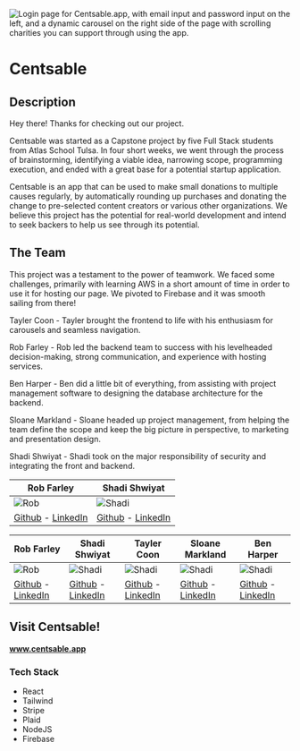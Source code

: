 ![Login page for Centsable.app, with email input and password input on the left, and a dynamic carousel on the right side of the page with scrolling charities you can support through using the app.](https://cdn.discordapp.com/attachments/1260994750912266301/1271242030575648788/image.png?ex=66b69fe6&is=66b54e66&hm=0f5ff685c765eec44c7f1bb177f289bf3cbd8926a706afdb566f9dbba2309d8c&)
# Centsable

## Description

Hey there! Thanks for checking out our project.

Centsable was started as a Capstone project by five Full Stack students from Atlas School Tulsa. In four short weeks, we went through the process of brainstorming, identifying a viable idea, narrowing scope, programming execution, and ended with a great base for a potential startup application. 

Centsable is an app that can be used to make small donations to multiple causes regularly, by automatically rounding up purchases and donating the change to pre-selected content creators or various other organizations. We believe this project has the potential for real-world development and intend to seek backers to help us see through its potential.

## The Team
This project was a testament to the power of teamwork. We faced some challenges, primarily with learning AWS in a short amount of time in order to use it for hosting our page. We pivoted to Firebase and it was smooth sailing from there! 

Tayler Coon - Tayler brought the frontend to life with his enthusiasm for carousels and seamless navigation.

Rob Farley - Rob led the backend team to success with his levelheaded decision-making, strong communication, and experience with hosting services.

Ben Harper - Ben did a little bit of everything, from assisting with project management software to designing the database architecture for the backend.

Sloane Markland - Sloane headed up project management, from helping the team define the scope and keep the big picture in perspective, to marketing and presentation design.

Shadi Shwiyat - Shadi took on the major responsibility of security and integrating the front and backend.

Rob Farley                  | Shadi Shwiyat
-------------------------- | -------------------------
![Rob](./pictures/rob.jpg) | ![Shadi](./pictures/shadi.jpg)
[Github](https://github.com/Nomad-Rob) - [LinkedIn](https://www.linkedin.com/in/robertfarley89/) | [Github](https://github.com/Shadi-Shwiyat) - [LinkedIn](https://www.linkedin.com/in/shadi-the-programmer/)

Rob Farley                  | Shadi Shwiyat                  | Tayler Coon                  | Sloane Markland                  | Ben Harper
-------------------------- | ------------------------- | ------------------------- | ------------------------- | -------------------------
![Rob](./pictures/rob.jpg) | ![Shadi](./pictures/shadi.jpg) | ![Shadi](./pictures/shadi.jpg) | ![Shadi](./pictures/shadi.jpg) | ![Shadi](./pictures/shadi.jpg)
[Github](https://github.com/Nomad-Rob) - [LinkedIn](https://www.linkedin.com/in/robertfarley89/) | [Github](https://github.com/Shadi-Shwiyat) - [LinkedIn](https://www.linkedin.com/in/shadi-the-programmer/) | [Github](https://github.com/Shadi-Shwiyat) - [LinkedIn](https://www.linkedin.com/in/shadi-the-programmer/) | [Github](https://github.com/Shadi-Shwiyat) - [LinkedIn](https://www.linkedin.com/in/shadi-the-programmer/) | [Github](https://github.com/Shadi-Shwiyat) - [LinkedIn](https://www.linkedin.com/in/shadi-the-programmer/)

## Visit Centsable!

**www.centsable.app** 

### Tech Stack

* React
* Tailwind
* Stripe
* Plaid
* NodeJS
* Firebase

